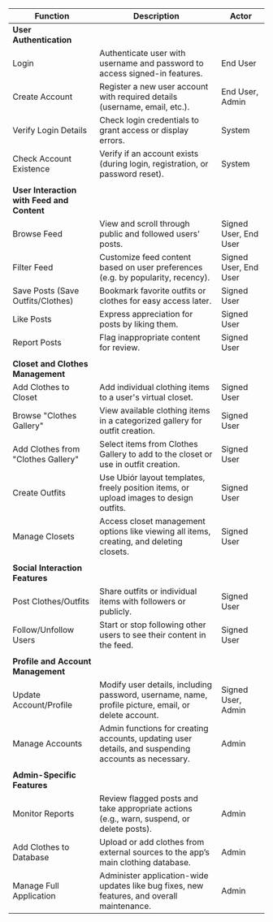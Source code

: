 
| **Function**                               | **Description**                                                                                     | **Actor**             |
| ------------------------------------------ | --------------------------------------------------------------------------------------------------- | --------------------- |
| **User Authentication**                    |                                                                                                     |                       |
| Login                                      | Authenticate user with username and password to access signed-in features.                          | End User              |
| Create Account                             | Register a new user account with required details (username, email, etc.).                          | End User, Admin       |
| Verify Login Details                       | Check login credentials to grant access or display errors.                                          | System                |
| Check Account Existence                    | Verify if an account exists (during login, registration, or password reset).                        | System                |
|                                            |                                                                                                     |                       |
| **User Interaction with Feed and Content** |                                                                                                     |                       |
| Browse Feed                                | View and scroll through public and followed users' posts.                                           | Signed User, End User |
| Filter Feed                                | Customize feed content based on user preferences (e.g. by popularity, recency).                     | Signed User, End User |
| Save Posts (Save Outfits/Clothes)          | Bookmark favorite outfits or clothes for easy access later.                                         | Signed User           |
| Like Posts                                 | Express appreciation for posts by liking them.                                                      | Signed User           |
| Report Posts                               | Flag inappropriate content for review.                                                              | Signed User           |
|                                            |                                                                                                     |                       |
| **Closet and Clothes Management**          |                                                                                                     |                       |
| Add Clothes to Closet                      | Add individual clothing items to a user's virtual closet.                                           | Signed User           |
| Browse "Clothes Gallery"                   | View available clothing items in a categorized gallery for outfit creation.                         | Signed User           |
| Add Clothes from "Clothes Gallery"         | Select items from Clothes Gallery to add to the closet or use in outfit creation.                   | Signed User           |
| Create Outfits                             | Use Ubiór layout templates, freely position items, or upload images to design outfits.              | Signed User           |
| Manage Closets                             | Access closet management options like viewing all items, creating, and deleting closets.            | Signed User           |
|                                            |                                                                                                     |                       |
| **Social Interaction Features**            |                                                                                                     |                       |
| Post Clothes/Outfits                       | Share outfits or individual items with followers or publicly.                                       | Signed User           |
| Follow/Unfollow Users                      | Start or stop following other users to see their content in the feed.                               | Signed User           |
|                                            |                                                                                                     |                       |
| **Profile and Account Management**         |                                                                                                     |                       |
| Update Account/Profile                     | Modify user details, including password, username, name, profile picture, email, or delete account. | Signed User, Admin    |
| Manage Accounts                            | Admin functions for creating accounts, updating user details, and suspending accounts as necessary. | Admin                 |
|                                            |                                                                                                     |                       |
| **Admin-Specific Features**                |                                                                                                     |                       |
| Monitor Reports                            | Review flagged posts and take appropriate actions (e.g., warn, suspend, or delete posts).           | Admin                 |
| Add Clothes to Database                    | Upload or add clothes from external sources to the app’s main clothing database.                    | Admin                 |
| Manage Full Application                    | Administer application-wide updates like bug fixes, new features, and overall maintenance.          | Admin                 |
